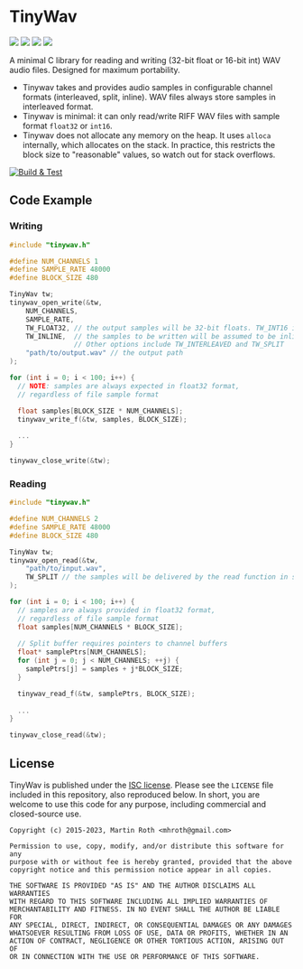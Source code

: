 # TinyWav

![](https://img.shields.io/github/license/mhroth/tinywav)
![](https://img.shields.io/badge/C-C99_std-blue.svg?style=flat&logo=c)
![](https://img.shields.io/badge/dependencies-<stdio.h>-blue)
![](https://img.shields.io/badge/external_dependencies-none-blue)

A minimal C library for reading and writing (32-bit float or 16-bit int) WAV audio files. Designed for maximum portability.

* Tinywav takes and provides audio samples in configurable channel formats (interleaved, split, inline). WAV files always store samples in interleaved format.
* Tinywav is minimal: it can only read/write RIFF WAV files with sample format `float32` or `int16`.
* Tinywav does not allocate any memory on the heap. It uses `alloca` internally, which allocates on the stack. In practice, this restricts the block size to "reasonable" values, so watch out for stack overflows.

[![Build & Test](https://github.com/mhroth/tinywav/actions/workflows/workflow.yml/badge.svg?branch=master)](https://github.com/mhroth/tinywav/actions/workflows/workflow.yml)

## Code Example
### Writing

```c
#include "tinywav.h"

#define NUM_CHANNELS 1
#define SAMPLE_RATE 48000
#define BLOCK_SIZE 480

TinyWav tw;
tinywav_open_write(&tw,
    NUM_CHANNELS,
    SAMPLE_RATE,
    TW_FLOAT32, // the output samples will be 32-bit floats. TW_INT16 is also supported
    TW_INLINE,  // the samples to be written will be assumed to be inlined in a single buffer.
                // Other options include TW_INTERLEAVED and TW_SPLIT
    "path/to/output.wav" // the output path
);

for (int i = 0; i < 100; i++) {
  // NOTE: samples are always expected in float32 format, 
  // regardless of file sample format

  float samples[BLOCK_SIZE * NUM_CHANNELS];
  tinywav_write_f(&tw, samples, BLOCK_SIZE);
  
  ...
}

tinywav_close_write(&tw);
```

### Reading
```c
#include "tinywav.h"

#define NUM_CHANNELS 2
#define SAMPLE_RATE 48000
#define BLOCK_SIZE 480

TinyWav tw;
tinywav_open_read(&tw, 
	"path/to/input.wav",
	TW_SPLIT // the samples will be delivered by the read function in split format
);

for (int i = 0; i < 100; i++) {
  // samples are always provided in float32 format, 
  // regardless of file sample format
  float samples[NUM_CHANNELS * BLOCK_SIZE];
  
  // Split buffer requires pointers to channel buffers
  float* samplePtrs[NUM_CHANNELS];
  for (int j = 0; j < NUM_CHANNELS; ++j) {
    samplePtrs[j] = samples + j*BLOCK_SIZE;
  }

  tinywav_read_f(&tw, samplePtrs, BLOCK_SIZE);
  
  ...
}

tinywav_close_read(&tw);
```

## License
TinyWav is published under the [ISC license](http://opensource.org/licenses/ISC). Please see the `LICENSE` file included in this repository, also reproduced below. In short, you are welcome to use this code for any purpose, including commercial and closed-source use.

```
Copyright (c) 2015-2023, Martin Roth <mhroth@gmail.com>

Permission to use, copy, modify, and/or distribute this software for any
purpose with or without fee is hereby granted, provided that the above
copyright notice and this permission notice appear in all copies.

THE SOFTWARE IS PROVIDED "AS IS" AND THE AUTHOR DISCLAIMS ALL WARRANTIES
WITH REGARD TO THIS SOFTWARE INCLUDING ALL IMPLIED WARRANTIES OF
MERCHANTABILITY AND FITNESS. IN NO EVENT SHALL THE AUTHOR BE LIABLE FOR
ANY SPECIAL, DIRECT, INDIRECT, OR CONSEQUENTIAL DAMAGES OR ANY DAMAGES
WHATSOEVER RESULTING FROM LOSS OF USE, DATA OR PROFITS, WHETHER IN AN
ACTION OF CONTRACT, NEGLIGENCE OR OTHER TORTIOUS ACTION, ARISING OUT OF
OR IN CONNECTION WITH THE USE OR PERFORMANCE OF THIS SOFTWARE.
```
